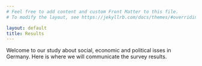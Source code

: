 ```yaml
---
# Feel free to add content and custom Front Matter to this file.
# To modify the layout, see https://jekyllrb.com/docs/themes/#overriding-theme-defaults

layout: default
title: Results
---
```


Welcome to our study about social, economic and political isses in Germany. Here is where we will communicate the survey results.